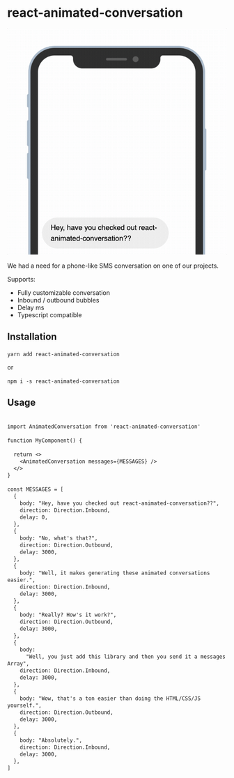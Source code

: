 # react-animated-conversation

![demo](./demo.gif)

We had a need for a phone-like SMS conversation on one of our projects.

Supports:

- Fully customizable conversation
- Inbound / outbound bubbles
- Delay ms
- Typescript compatible

## Installation

`yarn add react-animated-conversation`

or

`npm i -s react-animated-conversation`

## Usage

```

import AnimatedConversation from 'react-animated-conversation'

function MyComponent() {

  return <>
    <AnimatedConversation messages={MESSAGES} />
  </>
}

const MESSAGES = [
  {
    body: "Hey, have you checked out react-animated-conversation??",
    direction: Direction.Inbound,
    delay: 0,
  },
  {
    body: "No, what's that?",
    direction: Direction.Outbound,
    delay: 3000,
  },
  {
    body: "Well, it makes generating these animated conversations easier.",
    direction: Direction.Inbound,
    delay: 3000,
  },
  {
    body: "Really? How's it work?",
    direction: Direction.Outbound,
    delay: 3000,
  },
  {
    body:
      "Well, you just add this library and then you send it a messages Array",
    direction: Direction.Inbound,
    delay: 3000,
  },
  {
    body: "Wow, that's a ton easier than doing the HTML/CSS/JS yourself.",
    direction: Direction.Outbound,
    delay: 3000,
  },
  {
    body: "Absolutely.",
    direction: Direction.Inbound,
    delay: 3000,
  },
]

```
